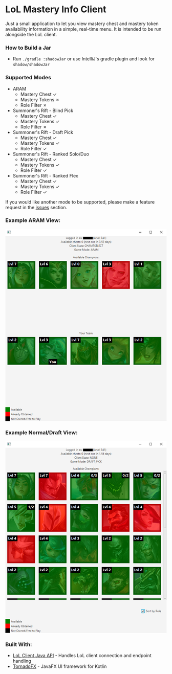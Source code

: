 ﻿# LoL Mastery Info Client

Just a small application to let you view mastery chest and mastery token
availability information in a simple, real-time menu. It is intended to 
be run alongside the LoL client.

### How to Build a Jar
- Run `./gradle :shadowJar` or use IntelliJ's gradle plugin and look for `shadow/shadowJar`

### Supported Modes
- ARAM
  - Mastery Chest &check;
  - Mastery Tokens &cross;
  - Role Filter &cross;
- Summoner's Rift - Blind Pick
  - Mastery Chest &check;
  - Mastery Tokens &check;
  - Role Filter &cross;
- Summoner's Rift - Draft Pick
  - Mastery Chest &check;
  - Mastery Tokens &check;
  - Role Filter &check;
- Summoner's Rift - Ranked Solo/Duo
  - Mastery Chest &check;
  - Mastery Tokens &check;
  - Role Filter &check;
- Summoner's Rift - Ranked Flex
  - Mastery Chest &check;
  - Mastery Tokens &check;
  - Role Filter &check;

If you would like another mode to be supported, please make a feature 
request in the [issues](https://github.com/sabihismail/LoL-Mastery-Box-Client/issues) section.

### Example ARAM View:
![image description](images/ARAM.png)

### Example Normal/Draft View:
![image description](images/Normals.png)

### Built With:
- [LoL Client Java API](https://github.com/stirante/lol-client-java-api) - Handles 
LoL client connection and endpoint handling
- [TornadoFX](https://tornadofx.io/) - JavaFX UI framework for Kotlin
